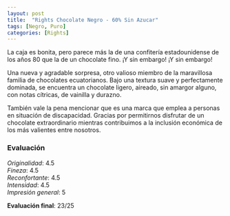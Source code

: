 ```yaml
---
layout: post
title:  "Rights Chocolate Negro - 60% Sin Azucar"
tags: [Negro, Puro] 
categories: [Rights]
---
```


La caja es bonita, pero parece más la de una confitería estadounidense de los años 80 que la de un chocolate fino.
¡Y sin embargo! ¡Y sin embargo!

Una nueva y agradable sorpresa, otro valioso miembro de la maravillosa familia de chocolates ecuatorianos. Bajo una textura suave y perfectamente dominada, se encuentra un chocolate ligero, aireado, sin amargor alguno, con notas cítricas, de vainilla y durazno.

También vale la pena mencionar que es una marca que emplea a personas en situación de discapacidad. Gracias por permitirnos disfrutar de un chocolate extraordinario mientras contribuimos a la inclusión económica de los más valientes entre nosotros.


### Evaluación

_Originalidad_: 4.5  
_Fineza_: 4.5  
_Reconfortante_: 4.5  
_Intensidad_: 4.5  
_Impresión general_: 5

**Evaluación final**: 23/25

